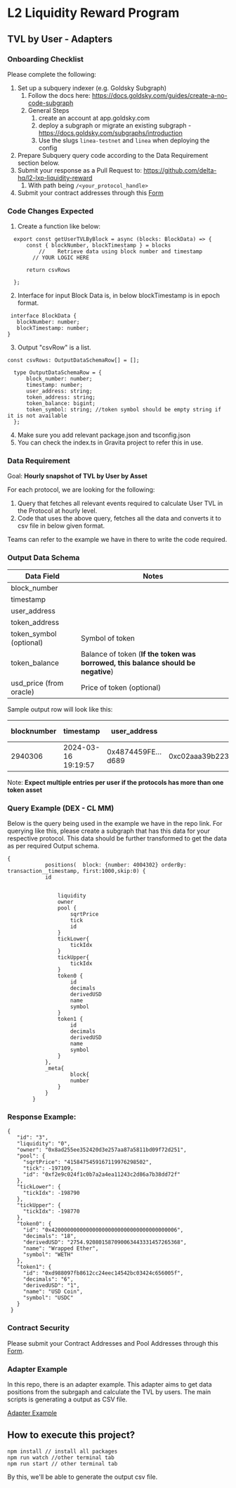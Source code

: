 # L2 Liquidity Reward Program
## TVL by User - Adapters

### Onboarding Checklist
Please complete the following:

1.  Set up a subquery indexer (e.g. Goldsky Subgraph)
    1.  Follow the docs here: https://docs.goldsky.com/guides/create-a-no-code-subgraph
    2. General Steps
        1.  create an account at app.goldsky.com
        2.  deploy a subgraph or migrate an existing subgraph - https://docs.goldsky.com/subgraphs/introduction
        3.  Use the slugs `linea-testnet` and `linea` when deploying the config
2.  Prepare Subquery query code according to the Data Requirement section below.
3.  Submit your response as a Pull Request to: https://github.com/delta-hq/l2-lxp-liquidity-reward
    1.  With path being `/<your_protocol_handle>` 
4.  Submit your contract addresses through this [Form](https://forms.gle/DJ2975hZwhz32t5r6)

### Code Changes Expected

1. Create a function like below:
```
  export const getUserTVLByBlock = async (blocks: BlockData) => {
      const { blockNumber, blockTimestamp } = blocks
          //    Retrieve data using block number and timestamp
        // YOUR LOGIC HERE
      
      return csvRows

  };
```
2. Interface for input Block Data is, in below blockTimestamp is in epoch format.
 ``` 
  interface BlockData {
    blockNumber: number;
    blockTimestamp: number;
}
```
3. Output "csvRow" is a list. 
```
const csvRows: OutputDataSchemaRow[] = [];

  type OutputDataSchemaRow = {
      block_number: number;
      timestamp: number;
      user_address: string;
      token_address: string;
      token_balance: bigint;
      token_symbol: string; //token symbol should be empty string if it is not available
  };
```
4. Make sure you add relevant package.json and tsconfig.json
5. You can check the index.ts in Gravita project to refer this in use.

### Data Requirement
Goal: **Hourly snapshot of TVL by User by Asset**

For each protocol, we are looking for the following: 
1.  Query that fetches all relevant events required to calculate User TVL in the Protocol at hourly level.
2.  Code that uses the above query, fetches all the data and converts it to csv file in below given format.

Teams can refer to the example we have in there to write the code required.

### Output Data Schema

| Data Field                | Notes                                                                                  |
|---------------------------|----------------------------------------------------------------------------------------|
| block_number              |                                                                                        |
| timestamp                 |                                                                                        |
| user_address              |                                                                                        |
| token_address             |                                                                                        |
| token_symbol (optional)   | Symbol of token                                                                        |
| token_balance             | Balance of token (**If the token was borrowed, this balance should be negative**)          |
| usd_price (from oracle)   | Price of token (optional)                                                              |


Sample output row will look like this:

| blocknumber | timestamp | user_address | token_address | token_symbol (optional) | token_balance |
|---|---|---|---|---|---|
| 2940306 | 2024-03-16 19:19:57 | 0x4874459FE…d689 | 0xc02aaa39b223fe8d0a0e5c4f27ead9083c756cc2 | WETH | 100 |

Note: **Expect multiple entries per user if the protocols has more than one token asset**

### Query Example (DEX - CL MM)

Below is the query being used in the example we have in the repo link. For querying like this, please create a subgraph that has this data for your respective protocol. This data should be further transformed to get the data as per required Output schema.

```
{
            positions(  block: {number: 4004302} orderBy: transaction__timestamp, first:1000,skip:0) {
            id


                liquidity
                owner
                pool {
                    sqrtPrice
                    tick
                    id
                }
                tickLower{
                    tickIdx
                }
                tickUpper{
                    tickIdx
                }
                token0 {
                    id
                    decimals
                    derivedUSD
                    name
                    symbol
                }
                token1 {
                    id
                    decimals
                    derivedUSD
                    name
                    symbol
                }
            },
            _meta{
                    block{
                    number
                }
            }
        }
```

### Response Example:
```
{
   "id": "3",
   "liquidity": "0",
   "owner": "0x8ad255ee352420d3e257aa87a5811bd09f72d251",
   "pool": {
     "sqrtPrice": "4158475459167119976298502",
     "tick": -197109,
     "id": "0xf2e9c024f1c0b7a2a4ea11243c2d86a7b38dd72f"
   },
   "tickLower": {
     "tickIdx": -198790
   },
   "tickUpper": {
     "tickIdx": -198770
   },
   "token0": {
     "id": "0x4200000000000000000000000000000000000006",
     "decimals": "18",
     "derivedUSD": "2754.920801587090063443331457265368",
     "name": "Wrapped Ether",
     "symbol": "WETH"
   },
   "token1": {
     "id": "0xd988097fb8612cc24eec14542bc03424c656005f",
     "decimals": "6",
     "derivedUSD": "1",
     "name": "USD Coin",
     "symbol": "USDC"
   }
 }
```

### Contract Security
Please submit your Contract Addresses and Pool Addresses through this [Form](https://forms.gle/DJ2975hZwhz32t5r6).

### Adapter Example
In this repo, there is an adapter example. This adapter aims to get data positions from the subrgaph and calculate the TVL by users.
The main scripts is generating a output as CSV file.

[Adapter Example](adapters/example/dex/src/index.ts)

## How to execute this project?

```
npm install // install all packages
npm run watch //other terminal tab
npm run start // other terminal tab
```

By this, we'll be able to generate the output csv file.
